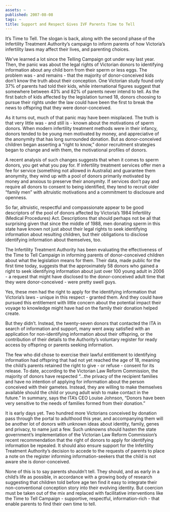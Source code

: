 ```yaml
---
assets: ~
published: 2007-08-08
tags: ~
title: Support and Respect Gives IVF Parents Time to Tell
---
```

It’s Time to Tell. The slogan is back, along with the second phase of
the Infertility Treatment Authority’s campaign to inform parents of how
Victoria’s infertility laws may affect their lives, and parenting
choices.

We’ve learned a lot since the Telling Campaign got under way last year.
Then, the panic was about the legal rights of Victorian donors to
identifying information about any child born from their sperm or less
eggs. The problem was - and remains - that the majority of
donor-conceived kids don’t know the truth about their conception. One
Victorian study found only 37% of parents had told their kids, while
international figures suggest that somewhere between 43% and 82% of
parents never intend to tell. As the first batch of kids affected by the
legislation turned 18, donors choosing to pursue their rights under the
law could have been the first to break the news to offspring that they
were donor-conceived.

As it turns out, much of that panic may have been misplaced. The truth
is that very little was - and still is - known about the motivations of
sperm donors. When modern infertility treatment methods were in their
infancy, donors tended to be young men motivated by money, and
appreciative of the anonymity that has long surrounded donation. But as
donor-conceived children began asserting a “right to know,” donor
recruitment strategies began to change and with them, the motivational
profiles of donors.

A recent analysis of such changes suggests that when it comes to sperm
donors, you get what you pay for. If infertility treatment services
offer men a fee for service (something not allowed in Australia) and
guarantee them anonymity, they wind up with a pool of donors primarily
motivated by money and anxious to preserve their anonymity. If services
don’t pay and require all donors to consent to being identified, they
tend to recruit older “family men” with altruistic motivations and a
commitment to disclosure and openness.

So far, altruistic, respectful and compassionate appear to be good
descriptors of the pool of donors affected by Victoria’s 1984
Infertility (Medical Procedures) Act. Descriptions that should perhaps
not be all that surprising given that since the middle of 1988, men
donating sperm in this state have known not just about their legal
rights to seek identifying information about resulting children, but
their obligations to disclose identifying information about themselves,
too.

The Infertility Treatment Authority has been evaluating the
effectiveness of the Time to Tell Campaign in informing parents of
donor-conceived children about what the legislation means for them.
Their data, made public for the first time today, suggests that the
approximately 58 donors who gained a right to seek identifying
information about just over 100 young adult in 2006 - a request that
might have disclosed to the donor-conceived adult time that they were
donor-conceived - were pretty swell guys.

Yes, these men had the right to apply for the identifying information
that Victoria’s laws - unique in this respect - granted them. And they
could have pursued this entitlement with little concern about the
potential impact their voyage to knowledge might have had on the family
their donation helped create.

But they didn’t. Instead, the twenty-seven donors that contacted the ITA
in search of information and support, many went away satisfied with an
application for non-identifying information about their offspring, or
the contribution of their details to the Authority’s voluntary register
for ready access by offspring or parents seeking information.

The few who did chose to exercise their lawful entitlement to
identifying information had offspring that had not yet reached the age
of 18, meaning the child’s parents retained the right to give - or
refuse - consent for its release. To date, according to the Victorian
Law Reform Commission, the majority of donors have respected “…the
privacy of the recipient families and have no intention of applying for
information about the person conceived with their gametes. Instead, they
are willing to make themselves available should the child or young adult
wish to make contact in the future.” In summary, says the ITA’s CEO
Louise Johnson, “Donors have been very sensitive to the needs of
families formed from their donation.”

It is early days yet. Two hundred more Victorians conceived by donation
pass through the portal to adulthood this year, and accompanying them
will be another lot of donors with unknown ideas about identity, family,
genes and privacy, to name just a few. Such unknowns should hasten the
state government’s implementation of the Victorian Law Reform
Commission’s recent recommendation that the right of donors to apply for
identifying information be repealed. It should also ensure support for
the Infertility Treatment Authority’s decision to accede to the requests
of parents to place a note on the register informing information-seekers
that the child is not aware she is donor-conceived.

None of this is to say parents shouldn’t tell. They should, and as early
in a child’s life as possible, in accordance with a growing body of
research suggesting that children told before age ten find it easy to
integrate their non-conventional conception story into their evolving
identity. But coercion must be taken out of the mix and replaced with
facilitative interventions like the Time to Tell Campaign - supportive,
respectful, information-rich - that enable parents to find their own
time to tell.